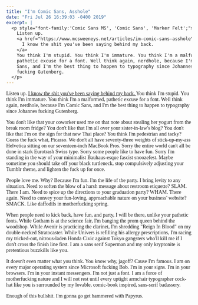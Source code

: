 ```yaml
---
title: "I'm Comic Sans, Asshole"
date: "Fri Jul 26 16:39:03 -0400 2019"
excerpt: |
  <p style="font-family:'Comic Sans MS', 'Comic Sans', 'Marker Felt';">
    Listen up.
    <a href="https://www.mcsweeneys.net/articles/im-comic-sans-asshole">
      I know the shit you've been saying behind my back.
    </a>
    You think I'm stupid. You think I'm immature. You think I'm a malformed,
    pathetic excuse for a font. Well think again, nerdhole, because I'm Comic
    Sans, and I'm the best thing to happen to typography since Johannes
    fucking Gutenberg.
  </p>
---
```


<div style="font-family:'Comic Sans MS', 'Comic Sans', 'Marker Felt';">
  <p>
    Listen up.
    <a href="https://www.mcsweeneys.net/articles/im-comic-sans-asshole">
      I know the shit you've been saying behind my back.
    </a>
    You think I'm stupid. You think I'm immature. You think I'm a malformed,
    pathetic excuse for a font. Well think again, nerdhole, because I'm Comic
    Sans, and I'm the best thing to happen to typography since Johannes
    fucking Gutenberg.
  </p>

  <p>
    You don't like that your coworker used me on that note about stealing her
    yogurt from the break room fridge? You don't like that I'm all over your
    sister-in-law's blog? You don't like that I'm on the sign for that new
    Thai place? You think I'm pedestrian and tacky? Guess the fuck what,
    Picasso. We don't all have seventy-three weights of stick-up-my-ass
    Helvetica sitting on our seventeen-inch MacBook Pros. Sorry the entire
    world can't all be done in stark Eurotrash Swiss type. Sorry some people
    like to have fun. Sorry I'm standing in the way of your minimalist
    Bauhaus-esque fascist snoozefest. Maybe sometime you should take off your
    black turtleneck, stop compulsively adjusting your Tumblr theme, and
    lighten the fuck up for once.
  </p>

  <p>
    People love me. Why? Because I'm fun. I'm the life of the party. I bring
    levity to any situation. Need to soften the blow of a harsh message about
    restroom etiquette? SLAM. There I am. Need to spice up the directions to
    your graduation party? WHAM. There again. Need to convey your fun-loving,
    approachable nature on your business' website? SMACK. Like daffodils in
    motherfucking spring.
  </p>

  <p>
    When people need to kick back, have fun, and party, I will be there,
    unlike your pathetic fonts. While Gotham is at the science fair, I'm
    banging the prom queen behind the woodshop. While Avenir is practicing the
    clarinet, I'm shredding "Reign In Blood" on my double-necked Stratocaster.
    While Univers is refilling his allergy prescriptions, I'm racing my
    tricked-out, nitrous-laden Honda Civic against Tokyo gangsters who'll kill
    me if I don't cross the finish line first. I am a sans serif Superman and
    my only kryptonite is pretentious buzzkills like you.
  </p>

  <p>
    It doesn't even matter what you think. You know why, jagoff? Cause I'm
    famous. I am on every major operating system since Microsoft fucking Bob.
    I'm in your signs. I'm in your browsers. I'm in your instant messengers.
    I'm not just a font. I am a force of motherfucking nature and I will not
    rest until every uptight armchair typographer cock-hat like you is
    surrounded by my lovable, comic-book inspired, sans-serif badassery.
  </p>

  <p>
    Enough of this bullshit. I'm gonna go get hammered with Papyrus.
  </p>
</div>
